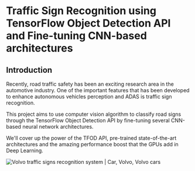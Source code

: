 # Traffic Sign Recognition using TensorFlow Object Detection API and Fine-tuning CNN-based architectures

## Introduction

Recently, road traffic safety has been an exciting research area in the automotive industry. One of the important features that has been developed to enhance autonomous vehicles perception and ADAS is traffic sign recognition. 

This project aims to use computer vision algorithm to classify road signs through the TensorFlow Object Detection API by fine-tuning several CNN-based neural network architectures.

We'll cover up the power of the TFOD API, pre-trained state-of-the-art architectures and the amazing performance boost that the GPUs add in Deep Learning.

![![Volvo traffic signs recognition system | Car, Volvo, Volvo cars](https://i.pinimg.com/originals/cd/d4/04/cdd4049c9a954f97e71cfda220a07579.jpg)]()